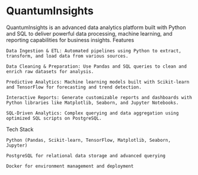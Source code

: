 # QuantumInsights
QuantumInsights is an advanced data analytics platform built with Python and SQL to deliver powerful data processing, machine learning, and reporting capabilities for business insights.
Features

    Data Ingestion & ETL: Automated pipelines using Python to extract, transform, and load data from various sources.

    Data Cleaning & Preparation: Use Pandas and SQL queries to clean and enrich raw datasets for analysis.

    Predictive Analytics: Machine learning models built with Scikit-learn and TensorFlow for forecasting and trend detection.

    Interactive Reports: Generate customizable reports and dashboards with Python libraries like Matplotlib, Seaborn, and Jupyter Notebooks.

    SQL-Driven Analytics: Complex querying and data aggregation using optimized SQL scripts on PostgreSQL.

Tech Stack

    Python (Pandas, Scikit-learn, TensorFlow, Matplotlib, Seaborn, Jupyter)

    PostgreSQL for relational data storage and advanced querying

    Docker for environment management and deployment
